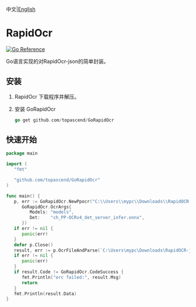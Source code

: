 中文|[English](README.md) 


# RapidOcr

[![Go Reference](https://pkg.go.dev/badge/github.com/doraemonkeys/paddleocr.svg)](https://pkg.go.dev/github.com/doraemonkeys/paddleocr)



Go语言实现的对RapidOcr-json的简单封装。

## 安装

1. RapidOcr 下载程序并解压。
2. 安装 GoRapidOcr

   ```go
   go get github.com/topascend/GoRapidOcr
   ```

## 快速开始
    
```go
package main

import (
   "fmt"

   "github.com/topascend/GoRapidOcr"
)

func main() {
   p, err := GoRapidOcr.NewPpocr("C:\\Users\\mypc\\Downloads\\RapidOCR-json_v0.2.0\\RapidOCR-json.exe",
      GoRapidOcr.OcrArgs{
         Models: "models",
         Det:    "ch_PP-OCRv4_det_server_infer.onnx",
      })
   if err != nil {
      panic(err)
   }
   defer p.Close()
   result, err := p.OcrFileAndParse(`C:\Users\mypc\Downloads\RapidOCR-json_v0.2.0\1.png`)
   if err != nil {
      panic(err)
   }
   if result.Code != GoRapidOcr.CodeSuccess {
      fmt.Println("orc failed:", result.Msg)
      return
   }
   fmt.Println(result.Data)
}

```
